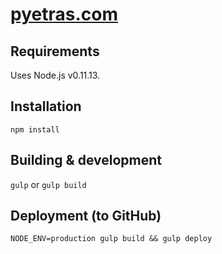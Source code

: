 # [pyetras.com](http://pyetras.com)
## Requirements

Uses Node.js v0.11.13.

## Installation

`npm install`

## Building & development

`gulp` or `gulp build`

## Deployment (to GitHub)

`NODE_ENV=production gulp build && gulp deploy`
